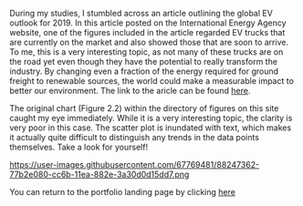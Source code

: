During my studies, I stumbled across an article outlining the global EV outlook for 2019. In this article posted on the International Energy Agency website, 
one of the figures included in the article regarded EV trucks that are currently on the market and also showed those that are soon to arrive. To me, this is
a very interesting topic, as not many of these trucks are on the road yet even though they have the potential to really transform the industry. By changing 
even a fraction of the energy required for ground freight to renewable sources, the world could make a measurable impact to better our environment. The link to the aricle can be found [here](/https://www.iea.org/reports/global-ev-outlook-2019#key-findings).

The original chart (Figure 2.2) within the directory of figures on this site caught my eye immediately. While it is a very interesting topic, the clarity is very poor in this case. The scatter plot is inundated with text, which makes it actually quite difficult to distinguish any trends in the data points themselves. Take a look for yourself!

https://user-images.githubusercontent.com/67769481/88247362-77b2e080-cc6b-11ea-882e-3a30d0d15dd7.png


You can return to the portfolio landing page by clicking [here](/README.md)

